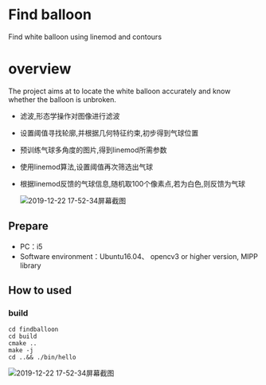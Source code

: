 # Find balloon
Find white balloon using linemod and contours

# overview

The project aims at to locate the white balloon accurately and know whether the balloon is unbroken.

- 滤波,形态学操作对图像进行滤波

- 设置阈值寻找轮廓,并根据几何特征约束,初步得到气球位置

- 预训练气球多角度的图片,得到linemod所需参数

- 使用linemod算法,设置阈值再次筛选出气球

- 根据linemod反馈的气球信息,随机取100个像素点,若为白色,则反馈为气球

  ![2019-12-22 17-52-34屏幕截图](https://github.com/DorothysDad/findballoon/blob/master/doc/1.png)

## Prepare

- PC：i5
- Software environment：Ubuntu16.04、 opencv3 or higher version, MIPP library

## How to used

### build

```
cd findballoon
cd build
cmake ..
make -j
cd ..&& ./bin/hello
```
  ![2019-12-22 17-52-34屏幕截图](https://github.com/DorothysDad/findballoon/blob/master/doc/x.gif)



